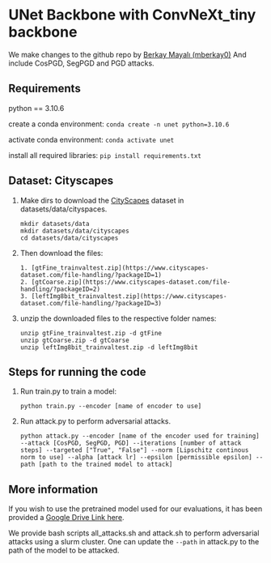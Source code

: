 # UNet Backbone with ConvNeXt_tiny backbone

We make changes to the github repo by [Berkay Mayalı (mberkay0)](https://github.com/mberkay0/pretrained-backbones-unet)
And include CosPGD, SegPGD and PGD attacks.

## Requirements

python == 3.10.6

create a conda environment: `conda create -n unet python=3.10.6`

activate conda environment: `conda activate unet`

install all required libraries: `pip install requirements.txt`

## Dataset: Cityscapes

1. Make dirs to download the [CityScapes](https://www.cityscapes-dataset.com/) dataset in datasets/data/cityspaces.
    ```
    mkdir datasets/data
    mkdir datasets/data/cityscapes
    cd datasets/data/cityscapes
    ```

2. Then download the files:
    ```
    1. [gtFine_trainvaltest.zip](https://www.cityscapes-dataset.com/file-handling/?packageID=1)
    2. [gtCoarse.zip](https://www.cityscapes-dataset.com/file-handling/?packageID=2)
    3. [leftImg8bit_trainvaltest.zip](https://www.cityscapes-dataset.com/file-handling/?packageID=3)
    ```

3. unzip the downloaded files to the respective folder names:
    ```
    unzip gtFine_trainvaltest.zip -d gtFine
    unzip gtCoarse.zip -d gtCoarse
    unzip leftImg8bit_trainvaltest.zip -d leftImg8bit
    ```

## Steps for running the code

1. Run train.py to train a model:
    ```
    python train.py --encoder [name of encoder to use]
    ```

2. Run attack.py to perform adversarial attacks. 
    ```
    python attack.py --encoder [name of the encoder used for training] --attack [CosPGD, SegPGD, PGD] --iterations [number of attack steps] --targeted ["True", "False"] --norm [Lipschitz continous norm to use] --alpha [attack lr] --epsilon [permissible epsilon] --path [path to the trained model to attack]
    ```

## More information

If you wish to use the pretrained model used for our evaluations, it has been provided a [Google Drive Link here](https://drive.google.com/file/d/1_bf-87_-GgGR7CMk6bMlDAFcXQf2VMgx/view?usp=sharing).

We provide bash scripts all_attacks.sh and attack.sh to perform adversarial attacks using a slurm cluster.
One can update the `--path` in attack.py to the path of the model to be attacked.